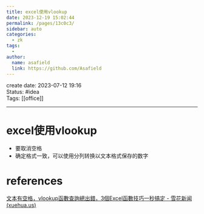 ```yaml
---
title: excel使用vlookup
date: 2023-12-19 15:02:44
permalink: /pages/13c0c3/
sidebar: auto
categories:
  - zk
tags:
  - 
author: 
  name: asafield
  link: https://github.com/Asafield
---
```


create date: 2023-07-12 19:16  
Status: #idea  
Tags: [[office]]

---

# excel使用vlookup
- 要取消空格
- 确定格式一致，可以使用分列转换以文本格式保存的数字
# references
[文本有空格，vlookup函數查詢總出錯，3個Excel函數技巧一秒搞定 - 雪花新闻 (xuehua.us)](https://www.xuehua.us/a/5ebc028c86ec4d29cfa00940?lang=zh-hk)